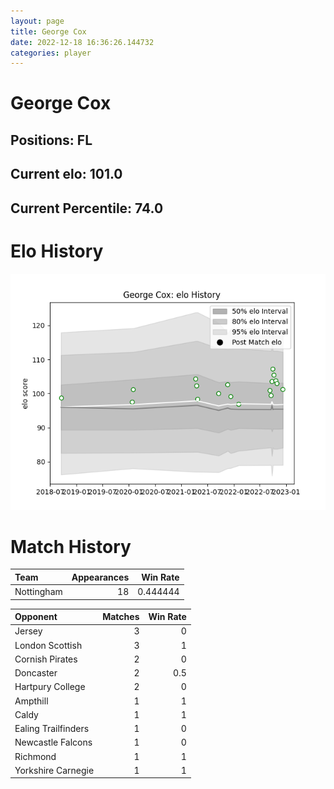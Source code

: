 ```yaml
---  
layout: page  
title: George Cox  
date: 2022-12-18 16:36:26.144732  
categories: player  
---
```

# George Cox

## Positions: FL

## Current elo: 101.0

## Current Percentile: 74.0

# Elo History


![elo history](history_GeorgeCox.png)
# Match History


| Team       |   Appearances |   Win Rate |
|:-----------|--------------:|-----------:|
| Nottingham |            18 |   0.444444 |

| Opponent            |   Matches |   Win Rate |
|:--------------------|----------:|-----------:|
| Jersey              |         3 |        0   |
| London Scottish     |         3 |        1   |
| Cornish Pirates     |         2 |        0   |
| Doncaster           |         2 |        0.5 |
| Hartpury College    |         2 |        0   |
| Ampthill            |         1 |        1   |
| Caldy               |         1 |        1   |
| Ealing Trailfinders |         1 |        0   |
| Newcastle Falcons   |         1 |        0   |
| Richmond            |         1 |        1   |
| Yorkshire Carnegie  |         1 |        1   |